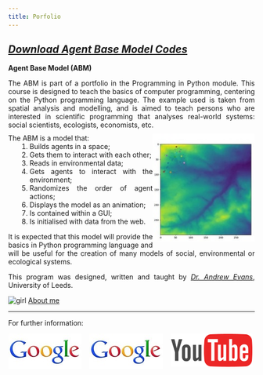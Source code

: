 ```yaml
---
title: Porfolio
---
```


## [*Download Agent Base Model Codes*](https://github.com/haymadanny/)          

**Agent Base Model (ABM)**
<br>

<div class="pull-right" style="text-align: justify">
The ABM is part of a portfolio in the Programming in Python module. This course is designed to teach the basics of computer programming, centering on the Python programming language. The example used is taken from spatial analysis and modelling, and is aimed to teach persons who are interested in scientific programming that analyses real-world systems: social scientists, ecologists, economists, etc.</div>
<div style="margin-top: 10px; text-align: justify"> 
 <img src="ABM.jpg" style="float: right; height: 220px" />
The ABM is a model that:
<ol style="margin-left: 20px; margin-top: 0px">
 <li>Builds agents in a space;</li>
 <li>Gets them to interact with each other;</li>
 <li>Reads in environmental data;</li>
 <li>Gets agents to interact with the environment;</li>
 <li>Randomizes the order of agent actions;</li>
 <li>Displays the model as an animation;</li>
 <li>Is contained within a GUI;</li>
 <li>Is initialised with data from the web.</li>
</ol>
  

It is expected that this model will provide the basics in Python programming language and will be useful for the creation of many models of social, environmental or ecological systems. 

This program was designed, written and taught by [*Dr. Andrew Evans*](http://www.geog.leeds.ac.uk/people/a.evans/), University of Leeds. 
</div>




![girl](https://user-images.githubusercontent.com/34174086/33807459-b575fb0a-ddad-11e7-86f0-77ce73f4012c.jpg)
[About me](README.md)


________________________________________________________________________________________________
For further information:
<div style="float:left; width: 33%"><a href="http://www.geog.leeds.ac.uk/courses/computing/study/core-python/"><img src="google.jpg"></a></div>
<div style="float:left; width: 33%"><a href="http://www.google.co.uk"><img src="google.jpg"></a></div>
<div style="float:left; width:33%"><a href="http://youtube.com"><img src="youtube.png" /></a></div>
